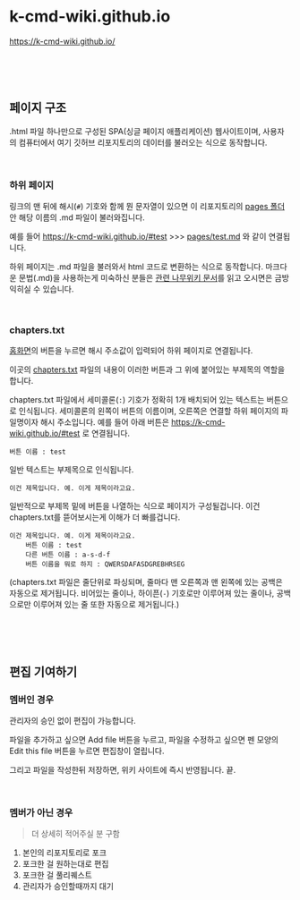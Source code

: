 # k-cmd-wiki.github.io

https://k-cmd-wiki.github.io/

<br>
<br>
<br>

## 페이지 구조

.html 파일 하나만으로 구성된 SPA(싱글 페이지 애플리케이션) 웹사이트이며, 사용자의 컴퓨터에서 여기 깃허브 리포지토리의 데이터를 불러오는 식으로 동작합니다.

<br>

### 하위 페이지

링크의 맨 뒤에 해시(`#`) 기호와 함께 뭔 문자열이 있으면 이 리포지토리의 [pages 폴더](https://github.com/k-cmd-wiki/k-cmd-wiki.github.io/tree/main/pages) 안 해당 이름의 .md 파일이 불러와집니다.

예를 들어 https://k-cmd-wiki.github.io/#test >>> [pages/test.md](https://github.com/k-cmd-wiki/k-cmd-wiki.github.io/blob/main/pages/test.md) 와 같이 연결됩니다.

하위 페이지는 .md 파일을 불러와서 html 코드로 변환하는 식으로 동작합니다. 마크다운 문법(.md)을 사용하는게 미숙하신 분들은 [관련 나무위키 문서](https://namu.wiki/w/%EB%A7%88%ED%81%AC%EB%8B%A4%EC%9A%B4)를 읽고 오시면은 금방 익히실 수 있습니다. 

<br>

### chapters.txt

[홈화면](https://k-cmd-wiki.github.io/)의 버튼을 누르면 해시 주소값이 입력되어 하위 페이지로 연결됩니다.

이곳의 [chapters.txt](https://github.com/k-cmd-wiki/k-cmd-wiki.github.io/blob/main/chapters.txt) 파일의 내용이 이러한 버튼과 그 위에 붙어있는 부제목의 역할을 합니다.

chapters.txt 파일에서 세미콜론(`:`) 기호가 정확히 1개 배치되어 있는 텍스트는 버튼으로 인식됩니다. 세미콜론의 왼쪽이 버튼의 이름이며, 오른쪽은 연결할 하위 페이지의 파일명이자 해시 주소입니다. 예를 들어 아래 버튼은 https://k-cmd-wiki.github.io/#test 로 연결됩니다.
```
버튼 이름 : test
```

일반 텍스트는 부제목으로 인식됩니다.
```
이건 제목입니다. 예. 이게 제목이라고요.
```

일반적으로 부제목 밑에 버튼을 나열하는 식으로 페이지가 구성될겁니다. 이건 chapters.txt를 뜯어보시는게 이해가 더 빠를겁니다.
```
이건 제목입니다. 예. 이게 제목이라고요.
    버튼 이름 : test
    다른 버튼 이름 : a-s-d-f
    버튼 이름을 뭐로 하지 : QWERSDAFASDGREBHRSEG
```

(chapters.txt 파일은 줄단위로 파싱되며, 줄마다 맨 오른쪽과 맨 왼쪽에 있는 공백은 자동으로 제거됩니다. 비어있는 줄이나, 하이픈(`-`) 기호로만 이루어져 있는 줄이나, 공백으로만 이루어져 있는 줄 또한 자동으로 제거됩니다.)

<br>
<br>
<br>

## 편집 기여하기

### 멤버인 경우

관리자의 승인 없이 편집이 가능합니다.

파일을 추가하고 싶으면 Add file 버튼을 누르고, 파일을 수정하고 싶으면 펜 모양의 Edit this file 버튼을 누르면 편집창이 열립니다.

그리고 파일을 작성한뒤 저장하면, 위키 사이트에 즉시 반영됩니다. 끝.

<br>

### 멤버가 아닌 경우

> 더 상세히 적어주실 분 구함

1. 본인의 리포지토리로 포크
2. 포크한 걸 원하는대로 편집
3. 포크한 걸 풀리퀘스트
4. 관리자가 승인할때까지 대기

